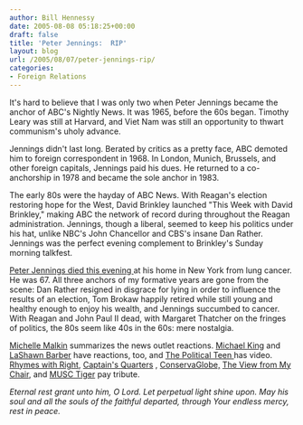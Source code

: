 ```yaml
---
author: Bill Hennessy
date: 2005-08-08 05:18:25+00:00
draft: false
title: 'Peter Jennings:  RIP'
layout: blog
url: /2005/08/07/peter-jennings-rip/
categories:
- Foreign Relations
---
```


It's hard to believe that I was only two when Peter Jennings became the anchor of ABC's Nightly News.  It was 1965, before the 60s began.  Timothy Leary was still at Harvard, and Viet Nam was still an opportunity to thwart communism's uholy advance.

Jennings didn't last long.  Berated by critics as a pretty face, ABC demoted him to foreign correspondent in 1968.  In London, Munich, Brussels, and other foreign capitals, Jennings paid his dues.  He returned to a co-anchorship in 1978 and became the sole anchor in 1983.

The early 80s were the hayday of ABC News.  With Reagan's election restoring hope for the West, David Brinkley launched "This Week with David Brinkley," making ABC the network of record during throughout the Reagan administration.  Jennings, though a liberal, seemed to keep his politics under his hat, unlike NBC's John Chancellor and CBS's insane Dan Rather.  Jennings was the perfect evening complement to Brinkley's Sunday morning talkfest.

[Peter Jennings died this evening ](https://abcnews.go.com/US/story?id=1015438)at his home in New York from lung cancer.  He was 67.  All three anchors of my formative years are gone from the scene:  Dan Rather resigned in disgrace for lying in order to influence the results of an election, Tom Brokaw happily retired while still young and healthy enough to enjoy his wealth, and Jennings succumbed to cancer.  With Reagan and John Paul II dead, with Margaret Thatcher on the fringes of politics, the 80s seem like 40s in the 60s:  mere nostalgia.

[Michelle Malkin](https://michellemalkin.com/archives/003197.htm) summarizes the news outlet reactions. [ Michael King](https://mhking.mu.nu/archives/109804.php) and [LaShawn Barber](https://lashawnbarber.com/archives/2005/08/07/peterjennings/) have reactions, too, and [The Political Teen ](https://thepoliticalteen.net/2005/08/08/jennings/)has video.  [Rhymes with Right](https://rhymeswithright.mu.nu/archives/109806.php), [Captain's Quarters](https://www.captainsquartersblog.com/mt/archives/005155.php) , [ConservaGlobe,](https://conservaglobeusa.blogspot.com/2005/08/in-memoriam-peter-jennings.html)   [The View from My Chair](https://www.sspvideo.com/blog//2005/08/now-we-know-how-msm-really-sees-itself.html), and [MUSC Tiger](https://themusctiger.com/blog/2005/08/peter-jennings-dies-at-67/) pay tribute.

_Eternal rest grant unto him, O Lord.  Let perpetual light shine upon.  May his soul and all the souls of the faithful departed, through Your endless mercy, rest in peace._

